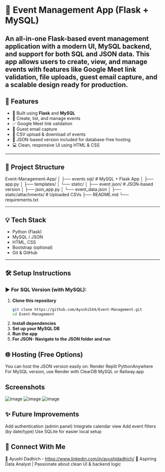 # 🎉 Event Management App (Flask + MySQL)
An all-in-one Flask-based event management application with a modern UI, MySQL backend, and support for both SQL and JSON data. This app allows users to create, view, and manage events with features like Google Meet link validation, file uploads, guest email capture, and a scalable design ready for production.
---

## 🚀 Features
- 🔧 Built using **Flask** and **MySQL**
- 📅 Create, list, and manage events
- ✅ Google Meet link validation
- 📩 Guest email capture
- 📁 CSV upload & download of events
- 📂 JSON-based version included for database-free hosting
- 💻 Clean, responsive UI using HTML & CSS
  
---
## 📂 Project Structure
Event-Management-App/ │ ├── events sql/ # MySQL + Flask App │ ├── app.py │ ├── templates/ │ └── static/ │ 
├── event json/ # JSON-based version │ ├── json_app.py │ └── event_data.json │ ├── static/attachments/ # Uploaded CSVs ├── README.md └── requirements.txt

---
## 💡 Tech Stack
- Python (Flask)
- MySQL / JSON
- HTML, CSS
- Bootstrap (optional)
- Git & GitHub
---
## 🛠️ Setup Instructions
### ▶️ For SQL Version (with MySQL):
1. **Clone this repository**
   ```bash
   git clone https://github.com/Ayushi544/Event-Management.git
   cd Event-Management
2. **Install dependencies**
3. **Set up your MySQL DB**
4. **Run the app**
5. **For JSON- Navigate to the JSON folder and run**

## 🌐 Hosting (Free Options)
You can host the JSON version easily on:
Render
Replit
PythonAnywhere
For MySQL version, use Render with ClearDB MySQL or Railway.app

## Screenshots
![image](https://github.com/user-attachments/assets/25c9e05c-b12e-4ed6-aaca-812b019f533d)
![image](https://github.com/user-attachments/assets/d99b0a0d-0769-4411-9252-ab935c013e30)
![image](https://github.com/user-attachments/assets/c9b29c68-abf9-4903-9994-66270f0fbaee)


## ✨ Future Improvements
Add authentication (admin panel)
Integrate calendar view
Add event filters (by date/type)
Use SQLite for easier local setup

## 🤝 Connect With Me
👤 Ayushi Dadhich - https://www.linkedin.com/in/ayushidadhich/
📌 Aspiring Data Analyst | Passionate about clean UI & backend logic




